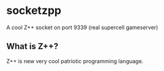 # socketzpp
A cool Z++ socket on port 9339 (real supercell gameserver)
## What is Z++?
Z++ is new very cool patriotic programming language.

